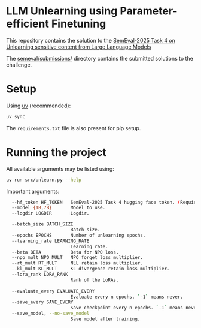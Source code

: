 # LLM Unlearning using Parameter-efficient Finetuning

This repository contains the solution to the [SemEval-2025 Task 4 on Unlearning sensitive content from Large Language Models](https://llmunlearningsemeval2025.github.io)

The [semeval/submissions/](semeval/submissions/) directory contains the submitted solutions to the challenge. 

# Setup

Using [uv](https://docs.astral.sh/uv/) (recommended):
```bash
uv sync
```

The `requirements.txt` file is also present for pip setup.

# Running the project
All available arguments may be listed using:
```bash
uv run src/unlearn.py --help
```

Important arguments:
```bash
  --hf_token HF_TOKEN   SemEval-2025 Task 4 hugging face token. (Required)
  --model {1B,7B}       Model to use.
  --logdir LOGDIR       Logdir.

  --batch_size BATCH_SIZE
                        Batch size.
  --epochs EPOCHS       Number of unlearning epochs.
  --learning_rate LEARNING_RATE
                        Learning rate.
  --beta BETA           Beta for NPO loss.
  --npo_mult NPO_MULT   NPO forget loss multiplier.
  --rt_mult RT_MULT     NLL retain loss multiplier.
  --kl_mult KL_MULT     KL divergence retain loss multiplier.
  --lora_rank LORA_RANK
                        Rank of the LoRAs.
  
  --evaluate_every EVALUATE_EVERY
                        Evaluate every n epochs. `-1` means never.
  --save_every SAVE_EVERY
                        Save checkpoint every n epochs. `-1` means never.
  --save_model, --no-save_model
                        Save model after training.
```
